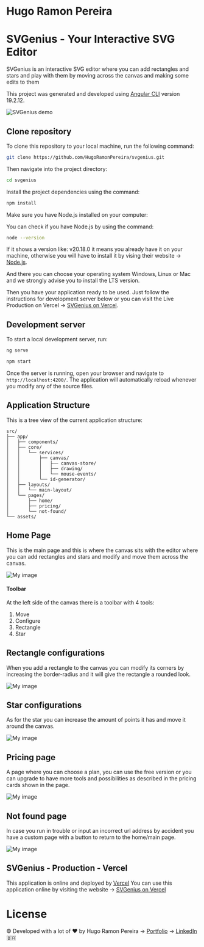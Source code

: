 # Hugo Ramon Pereira

# SVGenius - Your Interactive SVG Editor 

SVGenius is an interactive SVG editor where you can add rectangles and stars and play with them by moving across the canvas and making some edits to them 


This project was generated and developed using [Angular CLI](https://github.com/angular/angular-cli) version 19.2.12.

<!-- ![SVGenius demo](./assets/svgenius-preview.gif) -->
![SVGenius demo](./src/assets/svg-prev.gif)

## Clone repository

To clone this repository to your local machine, run the following command:

```bash
git clone https://github.com/HugoRamonPereira/svgenius.git
```
Then navigate into the project directory:

```bash
cd svgenius
```

Install the project dependencies using the command:

```bash
npm install
```

Make sure you have Node.js installed on your computer:

You can check if you have Node.js by using the command:

```bash
node --version
```

If it shows a version like: v20.18.0 it means you already have it on your machine, otherwise you will have to install it by vising their website -> [Node.js](https://nodejs.org/).

And there you can choose your operating system Windows, Linux or Mac and we strongly advise you to install the LTS version.

Then you have your application ready to be used. Just follow the instructions for development server below or you can visit the Live Production on Vercel → [SVGenius on Vercel](https://svgenius-ten.vercel.app/).

## Development server

To start a local development server, run:

```bash
ng serve
```

```bash
npm start
```

Once the server is running, open your browser and navigate to `http://localhost:4200/`. The application will automatically reload whenever you modify any of the source files.

## Application Structure

This is a tree view of the current application structure:

```text
src/
├── app/
│   ├── components/
│   ├── core/
│   │   └── services/
│   │       ├── canvas/
│   │       │   ├── canvas-store/
│   │       │   ├── drawing/
│   │       │   └── mouse-events/
│   │       └── id-generator/
│   ├── layouts/
│   │   └── main-layout/
│   └── pages/
│       ├── home/
│       ├── pricing/
│       └── not-found/
└── assets/
```



## Home Page

This is the main page and this is where the canvas sits with the editor where you can add rectangles and stars and modify and move them across the canvas.

![My image](./src/assets/home-page.webp)

#### Toolbar

At the left side of the canvas there is a toolbar with 4 tools:
1. Move
2. Configure
3. Rectangle
4. Star

## Rectangle configurations

When you add a rectangle to the canvas you can modify its corners by increasing the border-radius and it will give the rectangle a rounded look.

![My image](./src/assets/rectangle-config.webp)

## Star configurations

As for the star you can increase the amount of points it has and move it around the canvas.

![My image](./src/assets/star-config.webp)

## Pricing page

A page where you can choose a plan, you can use the free version or you can upgrade to have more tools and possibilities as described in the pricing cards shown in the page.

![My image](./src/assets/pricing-page.webp)

## Not found page

In case you run in trouble or input an incorrect url address by accident you have a custom page with a button to return to the home/main page.

![My image](./src/assets/not-found-page.webp)

## SVGenius - Production - Vercel

This application is online and deployed by [Vercel](https://vercel.com/) You can use this application online by visiting the website → [SVGenius on Vercel](https://svgenius-ten.vercel.app/)

# License
© Developed with a lot of &#10084; by Hugo Ramon Pereira -> [Portfolio](https://hugoramonpereira.dev/) -> [LinkedIn](https://www.linkedin.com/in/hugo-ramon-pereira/) 🇧🇷

